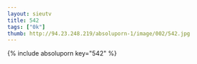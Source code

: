 ```yaml
--- 
layout: sieutv
title: 542
tags: ["0k"]
thumb: http://94.23.248.219/absoluporn-1/image/002/542.jpg
---
```

{% include absoluporn key="542" %} 
